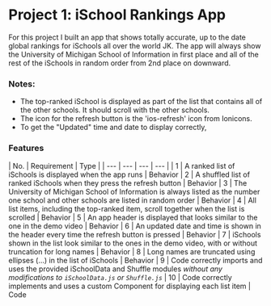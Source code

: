 # Project 1: iSchool Rankings App

For this project I built an app that shows totally accurate, up to the date global rankings for iSchools all over the world JK. The app will always show the University of Michigan School of Information in first place and all of the rest of the iSchools in random order from 2nd place on downward. 


### Notes:
- The top-ranked iSchool is displayed as part of the list that contains all of the other schools. It should scroll with the other schools.
- The icon for the refresh button is the 'ios-refresh' icon from Ionicons. 
- To get the "Updated" time and date to display correctly, 



### Features
| No. | Requirement | Type |
| --- | --- | --- | --- |
| 1 | A ranked list of iSchools is displayed when the app runs | Behavior 
| 2 | A shuffled list of ranked iSchools when they press the refresh button | Behavior 
| 3 | The University of Michigan School of Information is always listed as the number one school and other schools are listed in random order	| Behavior 
| 4 | All list items, including the top-ranked item, scroll together when the list is scrolled | Behavior 
| 5 | An app header is displayed that looks similar to the one in the demo video | Behavior 
| 6 | An updated date and time is shown in the header every time the refresh button is pressed | Behavior 
| 7 | iSchools shown in the list look similar to the ones in the demo video, with or without truncation for long names | Behavior 
| 8 | Long names are truncated using ellipses (...) in the list of iSchools | Behavior 
| 9 | Code correctly imports and uses the provided iSchoolData and Shuffle modules _without any modifications to `iSchoolData.js` or `Shuffle.js`_ 
| 10 | Code correctly implements and uses a custom Component for displaying each list item | Code 






